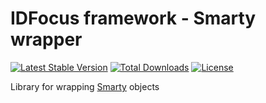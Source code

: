 # IDFocus framework - Smarty wrapper

[![Latest Stable Version](https://img.shields.io/packagist/v/idfocus/smarty.svg?style=flat-square)](https://packagist.org/packages/idfocus/smarty)
[![Total Downloads](https://img.shields.io/packagist/dt/idfocus/smarty.svg?style=flat-square)](https://packagist.org/packages/idfocus/smarty)
[![License](https://img.shields.io/packagist/l/idfocus/smarty.svg?style=flat-square)](https://packagist.org/packages/idfocus/smarty)

Library for wrapping [Smarty](http://www.smarty.net/) objects
